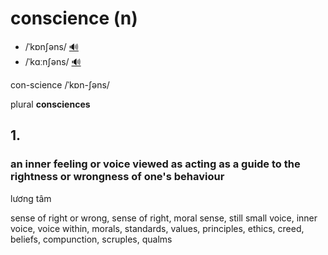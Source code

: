 # conscience (n)

- /ˈkɒnʃəns/ [🔊](https://www.oxfordlearnersdictionaries.com/media/english/uk_pron/x/xco/xcons/xconscience__gb_1.mp3)
- /ˈkɑːnʃəns/ [🔊](https://www.oxfordlearnersdictionaries.com/media/english/us_pron/x/xco/xcons/xconscience__us_1.mp3)

con-science /ˈkɒn-ʃəns/

plural **consciences**

## 1.

### an inner feeling or voice viewed as acting as a guide to the rightness or wrongness of one's behaviour

lương tâm

sense of right or wrong, sense of right, moral sense, still small voice, inner voice, voice within, morals, standards, values, principles, ethics, creed, beliefs, compunction, scruples, qualms
